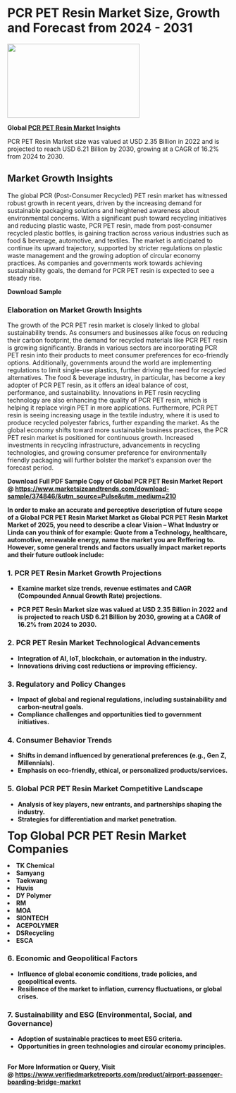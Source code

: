 <H1>PCR PET Resin Market Size, Growth and Forecast from 2024 - 2031</H1><img class="aligncenter size-medium wp-image-584254" src="https://thirdeyenews.in/wp-content/uploads/2024/09/Global-Market-Research-300x168.jpeg" alt="" width="300" height="168" /><p><strong>Global&nbsp;<a href="https://www.marketsizeandtrends.com/download-sample/374846/&amp;utm_source=Pulse&amp;utm_medium=210">PCR PET Resin Market</a> Insights</strong></p><p>PCR PET Resin Market size was valued at USD 2.35 Billion in 2022 and is projected to reach USD 6.21 Billion by 2030, growing at a CAGR of 16.2% from 2024 to 2030.</p><p><h2>Market Growth Insights</h2> The global PCR (Post-Consumer Recycled) PET resin market has witnessed robust growth in recent years, driven by the increasing demand for sustainable packaging solutions and heightened awareness about environmental concerns. With a significant push toward recycling initiatives and reducing plastic waste, PCR PET resin, made from post-consumer recycled plastic bottles, is gaining traction across various industries such as food & beverage, automotive, and textiles. The market is anticipated to continue its upward trajectory, supported by stricter regulations on plastic waste management and the growing adoption of circular economy practices. As companies and governments work towards achieving sustainability goals, the demand for PCR PET resin is expected to see a steady rise. <p><strong>Download Sample</strong></p> <h3>Elaboration on Market Growth Insights</h3> The growth of the PCR PET resin market is closely linked to global sustainability trends. As consumers and businesses alike focus on reducing their carbon footprint, the demand for recycled materials like PCR PET resin is growing significantly. Brands in various sectors are incorporating PCR PET resin into their products to meet consumer preferences for eco-friendly options. Additionally, governments around the world are implementing regulations to limit single-use plastics, further driving the need for recycled alternatives. The food & beverage industry, in particular, has become a key adopter of PCR PET resin, as it offers an ideal balance of cost, performance, and sustainability. Innovations in PET resin recycling technology are also enhancing the quality of PCR PET resin, which is helping it replace virgin PET in more applications. Furthermore, PCR PET resin is seeing increasing usage in the textile industry, where it is used to produce recycled polyester fabrics, further expanding the market. As the global economy shifts toward more sustainable business practices, the PCR PET resin market is positioned for continuous growth. Increased investments in recycling infrastructure, advancements in recycling technologies, and growing consumer preference for environmentally friendly packaging will further bolster the market's expansion over the forecast period. <p><strong></p><p><span class=""><strong>Download Full PDF Sample Copy of Global PCR PET Resin Market Report</strong> @ <a href="https://www.marketsizeandtrends.com/download-sample/374846/&amp;utm_source=Pulse&amp;utm_medium=210" target="_blank">https://www.marketsizeandtrends.com/download-sample/374846/&amp;utm_source=Pulse&amp;utm_medium=210</a></span></p><p>In order to make an accurate and perceptive description of future scope of a Global&nbsp;PCR PET Resin Market Market as Global&nbsp;PCR PET Resin Market Market of 2025, you need to describe a clear Vision &ndash; What Industry or Linda can you think of for example: Quote from a Technology, healthcare, automotive, renewable energy, name the market you are Reffering to. However, some general trends and factors usually impact market reports and their future outlook include:</p><h3>1.&nbsp;<strong>PCR PET Resin Market Growth Projections</strong></h3><ul><li>Examine market size trends, revenue estimates and CAGR (Compounded Annual Growth Rate) projections.</li><li><p>PCR PET Resin Market size was valued at USD 2.35 Billion in 2022 and is projected to reach USD 6.21 Billion by 2030, growing at a CAGR of 16.2% from 2024 to 2030.</p></li></ul><h3>2.&nbsp;<strong>PCR PET Resin Market Technological Advancements</strong></h3><ul><li>Integration of AI, IoT, blockchain, or automation in the industry.</li><li>Innovations driving cost reductions or improving efficiency.</li></ul><h3>3.&nbsp;<strong>Regulatory and Policy Changes</strong></h3><ul><li>Impact of global and regional regulations, including sustainability and carbon-neutral goals.</li><li>Compliance challenges and opportunities tied to government initiatives.</li></ul><h3>4.&nbsp;<strong>Consumer Behavior Trends</strong></h3><ul><li>Shifts in demand influenced by generational preferences (e.g., Gen Z, Millennials).</li><li>Emphasis on eco-friendly, ethical, or personalized products/services.</li></ul><h3>5.&nbsp;<strong>Global PCR PET Resin Market Competitive Landscape</strong></h3><ul><li>Analysis of key players, new entrants, and partnerships shaping the industry.</li><li>Strategies for differentiation and market penetration.</li></ul><p data-pm-slice="1 1 []"><span style="color: inherit; font-family: inherit; font-size: 25px;">Top Global PCR PET Resin Market Companies</span></p><div class="" data-test-id=""><p><li>TK Chemical</li><li> Samyang</li><li> Taekwang</li><li> Huvis</li><li> DY Polymer</li><li> RM</li><li> MOA</li><li> SIONTECH</li><li> ACEPOLYMER</li><li> DSRecycling</li><li> ESCA</li></p></div><h3>6.&nbsp;<strong>Economic and Geopolitical Factors</strong></h3><ul><li>Influence of global economic conditions, trade policies, and geopolitical events.</li><li>Resilience of the market to inflation, currency fluctuations, or global crises.</li></ul><h3>7.&nbsp;<strong>Sustainability and ESG (Environmental, Social, and Governance)</strong></h3><ul><li>Adoption of sustainable practices to meet ESG criteria.</li><li>Opportunities in green technologies and circular economy principles.</li></ul><h2><strong style="font-size: 14px;">For More Information or Query, Visit @&nbsp;</strong><a style="background-color: #ffffff; font-size: 14px;" href="https://www.marketsizeandtrends.com/report/pcr-pet-resin-market/" target="_blank">https://www.verifiedmarketreports.com/product/airport-passenger-boarding-bridge-market</a></h2>
